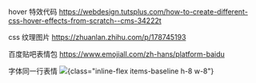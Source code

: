 hover 特效代码
https://webdesign.tutsplus.com/how-to-create-different-css-hover-effects-from-scratch--cms-34222t

css 纹理图片
https://zhuanlan.zhihu.com/p/178745193

百度贴吧表情包
https://www.emojiall.com/zh-hans/platform-baidu

字体同一行表情
![](/emoji/xxx.webp){class="inline-flex items-baseline h-8 w-8"}